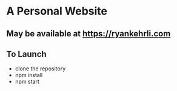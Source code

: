 # A Personal Website

## May be available at https://ryankehrli.com

## To Launch

- clone the repository
- npm install
- npm start

